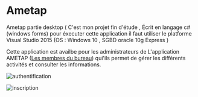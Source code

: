# Ametap
Ametap partie desktop (
C'est mon projet fin d'étude , Écrit en langage c# (windows forms) 
pour éxecuter cette application il faut utiliser le platforme Visual Studio 2015 (OS : Windows 10 , SGBD oracle 10g Express )

Cette application est availbe pour les administrateurs de L'application AMETAP (<u>Les membres du bureau</u>) qui'ils permet de gérer les différents activités et consulter les informations.

![authentification](https://user-images.githubusercontent.com/20991604/41009722-a3464828-692a-11e8-8cae-2677380ea625.png)

![inscription](https://user-images.githubusercontent.com/20991604/41009723-a3708570-692a-11e8-85bb-5113f614e310.png)
